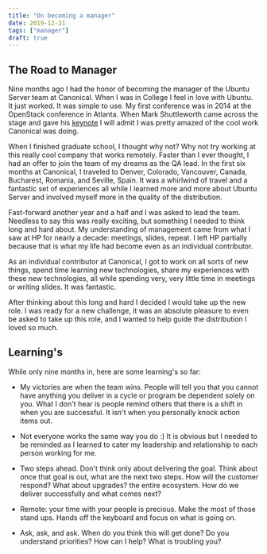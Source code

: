 ```yaml
---
title: "On becoming a manager"
date: 2019-12-31
tags: ["manager"]
draft: true
---
```


## The Road to Manager

Nine months ago I had the honor of becoming the manager of the Ubuntu Server team at Canonical. When I was in College I feel in love with Ubuntu. It just worked. It was simple to use. My first conference was in 2014 at the OpenStack conference in Atlanta. When Mark Shuttleworth came across the stage and gave his [keynote]() I will admit I was pretty amazed of the cool work Canonical was doing.

When I finished graduate school, I thought why not? Why not try working at this really cool company that works remotely. Faster than I ever thought, I had an offer to join the team of my dreams as the QA lead. In the first six months at Canonical, I traveled to Denver, Colorado, Vancouver, Canada, Bucharest, Romania, and Seville, Spain. It was a whirlwind of travel and a fantastic set of experiences all while I learned more and more about Ubuntu Server and involved myself more in the quality of the distribution.

Fast-forward another year and a half and I was asked to lead the team. Needless to say this was really exciting, but something I needed to think long and hard about. My understanding of management came from what I saw at HP for nearly a decade: meetings, slides, repeat. I left HP partially because that is what my life had become even as an individual contributor.

As an individual contributor at Canonical, I got to work on all sorts of new things, spend time learning new technologies, share my experiences with these new technologies, all while spending very, very little time in meetings or writing slides. It was fantastic.

After thinking about this long and hard I decided I would take up the new role. I was ready for a new challenge, it was an absolute pleasure to even be asked to take up this role, and I wanted to help guide the distribution I loved so much.

## Learning's

While only nine months in, here are some learning's so far:

* My victories are when the team wins. People will tell you that you cannot have anything you deliver in a cycle or program be dependent solely on you. What I don't hear is people remind others that there is a shift in when you are successful. It isn't when you personally knock action items out.

* Not everyone works the same way you do :) It is obvious but I needed to be reminded as I learned to cater my leadership and relationship to each person working for me.

* Two steps ahead. Don't think only about delivering the goal. Think about once that goal is out, what are the next two steps. How will the customer respond? What about upgrades? the entire ecosystem. How do we deliver successfully and what comes next?

* Remote: your time with your people is precious. Make the most of those stand ups. Hands off the keyboard and focus on what is going on.

* Ask, ask, and ask. When do you think this will get done? Do you understand priorities? How can I help? What is troubling you?
